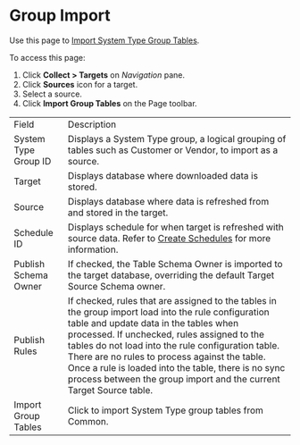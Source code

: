 # Group Import

<div class="use">

Use this page to [Import System Type Group
Tables](../Use_Cases/Import_Group_Tables.htm).

</div>

To access this page:

1.  Click <span style="font-weight: bold;">Collect \> Targets</span> on
    <span style="font-style: italic;">Navigation</span> pane.
2.  Click <span style="font-weight: bold;">Sources</span> icon for a
    target.
3.  Select a source.
4.  Click <span style="font-weight: bold;">Import Group Tables</span> on
    the Page
toolbar.

|                      |                                                                                                                                                                                                                                                                                                                                                                                                                                    |
| -------------------- | ---------------------------------------------------------------------------------------------------------------------------------------------------------------------------------------------------------------------------------------------------------------------------------------------------------------------------------------------------------------------------------------------------------------------------------- |
| Field                | Description                                                                                                                                                                                                                                                                                                                                                                                                                        |
| System Type Group ID | Displays a System Type group, a logical grouping of tables such as Customer or Vendor, to import as a source.                                                                                                                                                                                                                                                                                                                      |
| Target               | Displays database where downloaded data is stored.                                                                                                                                                                                                                                                                                                                                                                                 |
| Source               | Displays database where data is refreshed from and stored in the target.                                                                                                                                                                                                                                                                                                                                                           |
| Schedule ID          | Displays schedule for when target is refreshed with source data. Refer to [Create Schedules](../../Common/Use_Cases/Create_Schedules.htm) for more information.                                                                                                                                                                                                                                                                    |
| Publish Schema Owner | If checked, the Table Schema Owner is imported to the target database, overriding the default Target Source Schema owner.                                                                                                                                                                                                                                                                                                          |
| Publish Rules        | If checked, rules that are assigned to the tables in the group import load into the rule configuration table and update data in the tables when processed. If unchecked, rules assigned to the tables do not load into the rule configuration table. There are no rules to process against the table. Once a rule is loaded into the table, there is no sync process between the group import and the current Target Source table. |
| Import Group Tables  | Click to import System Type group tables from Common.                                                                                                                                                                                                                                                                                                                                                                              |

